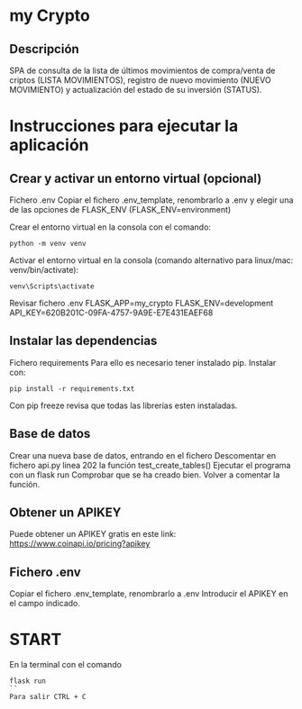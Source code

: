 # my Crypto

## Descripción
SPA de consulta de la lista de últimos movimientos de compra/venta de criptos (LISTA MOVIMIENTOS), registro de nuevo movimiento (NUEVO MOVIMIENTO) y actualización del estado de su inversión (STATUS).

# Instrucciones para ejecutar la aplicación 

## Crear y activar un entorno virtual (opcional)
Fichero .env
Copiar el fichero .env_template, renombrarlo a .env y elegir una de las opciones de FLASK_ENV (FLASK_ENV=environment)

Crear el entorno virtual en la consola con el comando:

```
python -m venv venv
```
Activar el entorno virtual en la consola 
(comando alternativo para linux/mac: venv/bin/activate):

```
venv\Scripts\activate
```

Revisar fichero .env
    FLASK_APP=my_crypto
    FLASK_ENV=development
    API_KEY=620B201C-09FA-4757-9A9E-E7E431EAEF68

## Instalar las dependencias
Fichero requirements
Para ello es necesario tener instalado pip.
Instalar con:

```
pip install -r requirements.txt
```

Con pip freeze revisa que todas las librerías esten instaladas.

## Base de datos
Crear una nueva base de datos, entrando en el fichero 
Descomentar en fichero api.py linea 202 la función 
    test_create_tables()
Ejecutar el programa con un flask run
Comprobar que se ha creado bien.
Volver a comentar la función.

## Obtener un APIKEY
Puede obtener un APIKEY gratis en este link: 
https://www.coinapi.io/pricing?apikey

## Fichero .env
Copiar el fichero .env_template, renombrarlo a .env
Introducir el APIKEY en el campo indicado.

# START
En la terminal con el comando

```
flask run
``
Para salir CTRL + C


